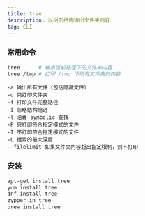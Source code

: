 ```yaml
---
title: tree
description: 以树形结构输出文件夹内容
tag: CLI
---
```


### 常用命令

```bash
tree      # 输出当前路径下的文件夹内容
tree /tmp # 打印 /tmp 下所有文件夹的内容
```

```
-a 输出所有文件（包括隐藏文件）
-d 只打印文件夹
-f 打印文件完整路径
-i 忽略结构缩进
-l 沿着 symbolic 查找
-P 只打印符合指定模式的文件
-I 不打印符合指定模式的文件
-L 搜索的最大深度
--filelimit 如果文件夹内容超出指定限制，则不打印
```

### 安装

```bash
apt-get install tree
yum install tree
dnf install tree
zypper in tree
brew install tree
```